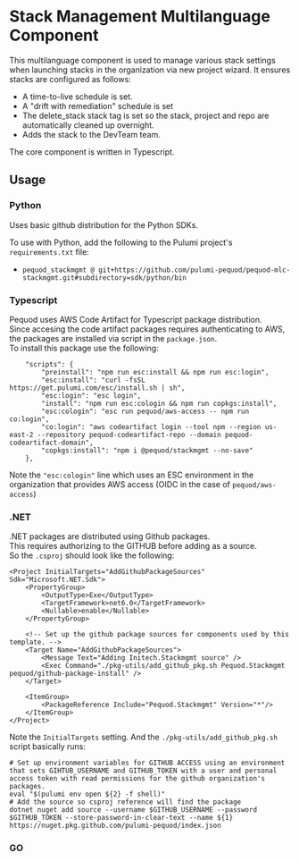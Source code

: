 # Stack Management Multilanguage Component
This multilanguage component is used to manage various stack settings when launching stacks in the organization via new project wizard.
It ensures stacks are configured as follows:
* A time-to-live schedule is set.
* A "drift with remediation" schedule is set
* The delete_stack stack tag is set so the stack, project and repo are automatically cleaned up overnight.
* Adds the stack to the DevTeam team.

The core component is written in Typescript.


## Usage

### Python
Uses basic github distribution for the Python SDKs.

To use with Python, add the following to the Pulumi project's `requirements.txt` file:
* `pequod_stackmgmt @ git+https://github.com/pulumi-pequod/pequod-mlc-stackmgmt.git#subdirectory=sdk/python/bin`

### Typescript
Pequod uses AWS Code Artifact for Typescript package distribution.  
Since accesing the code artifact packages requires authenticating to AWS, the packages are installed via script in the `package.json`.  
To install this package use the following:
```
    "scripts": {
        "preinstall": "npm run esc:install && npm run esc:login", 
        "esc:install": "curl -fsSL https://get.pulumi.com/esc/install.sh | sh",
        "esc:login": "esc login",
        "install": "npm run esc:cologin && npm run copkgs:install",
        "esc:cologin": "esc run pequod/aws-access -- npm run co:login",
        "co:login": "aws codeartifact login --tool npm --region us-east-2 --repository pequod-codeartifact-repo --domain pequod-codeartifact-domain",
        "copkgs:install": "npm i @pequod/stackmgmt --no-save"
    },
```

Note the `"esc:cologin"` line which uses an ESC environment in the organization that provides AWS access (OIDC in the case of `pequod/aws-access`)

### .NET
.NET packages are distributed using Github packages.  
This requires authorizing to the GITHUB before adding as a source.  
So the `.csproj` should look like the following:
```
<Project InitialTargets="AddGithubPackageSources" Sdk="Microsoft.NET.Sdk">
    <PropertyGroup>
        <OutputType>Exe</OutputType>
        <TargetFramework>net6.0</TargetFramework>
        <Nullable>enable</Nullable>
    </PropertyGroup>

    <!-- Set up the github package sources for components used by this template. -->
    <Target Name="AddGithubPackageSources">
        <Message Text="Adding Initech.Stackmgmt source" />
        <Exec Command="./pkg-utils/add_github_pkg.sh Pequod.Stackmgmt pequod/github-package-install" />
    </Target> 

    <ItemGroup>
        <PackageReference Include="Pequod.Stackmgmt" Version="*"/>
    </ItemGroup>
</Project>
```

Note the `InitialTargets` setting. And the `./pkg-utils/add_github_pkg.sh` script basically runs:  
```
# Set up environment variables for GITHUB ACCESS using an environment that sets GIHTUB_USERNAME and GITHUB_TOKEN with a user and personal access token with read permissions for the github organization's packages.
eval "$(pulumi env open ${2} -f shell)"
# Add the source so csproj reference will find the package
dotnet nuget add source --username $GITHUB_USERNAME --password $GITHUB_TOKEN --store-password-in-clear-text --name ${1} https://nuget.pkg.github.com/pulumi-pequod/index.json
```

### GO

